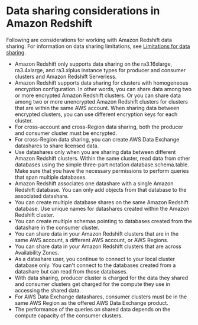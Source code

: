 # Data sharing considerations in Amazon Redshift<a name="considerations"></a>

Following are considerations for working with Amazon Redshift data sharing\. For information on data sharing limitations, see [Limitations for data sharing](limitations-datashare.md)\.
+ Amazon Redshift only supports data sharing on the ra3\.16xlarge, ra3\.4xlarge, and ra3\.xlplus instance types for producer and consumer clusters and Amazon Redshift Serverless\.
+ Amazon Redshift supports data sharing for clusters with homogeneous encryption configuration\. In other words, you can share data among two or more encrypted Amazon Redshift clusters\. Or you can share data among two or more unencrypted Amazon Redshift clusters for clusters that are within the same AWS account\. When sharing data between encrypted clusters, you can use different encryption keys for each cluster\.
+ For cross\-account and cross\-Region data sharing, both the producer and consumer cluster must be encrypted\.
+ For cross\-Region data sharing, you can create AWS Data Exchange datashares to share licensed data\.
+ Use datashares only when you are sharing data between different Amazon Redshift clusters\. Within the same cluster, read data from other databases using the simple three\-part notation database\.schema\.table\. Make sure that you have the necessary permissions to perform queries that span multiple databases\.
+ Amazon Redshift associates one datashare with a single Amazon Redshift database\. You can only add objects from that database to the associated datashare\.
+ You can create multiple database shares on the same Amazon Redshift database\. Use unique names for datashares created within the Amazon Redshift cluster\.
+ You can create multiple schemas pointing to databases created from the datashare in the consumer cluster\.
+ You can share data in your Amazon Redshift clusters that are in the same AWS account, a different AWS account, or AWS Regions\.
+ You can share data in your Amazon Redshift clusters that are across Availability Zones\.
+ As a datashare user, you continue to connect to your local cluster database only\. You can't connect to the databases created from a datashare but can read from those databases\.
+ With data sharing, producer cluster is charged for the data they shared and consumer clusters get charged for the compute they use in accessing the shared data\.
+ For AWS Data Exchange datashares, consumer clusters must be in the same AWS Region as the offered AWS Data Exchange product\.
+ The performance of the queries on shared data depends on the compute capacity of the consumer clusters\.